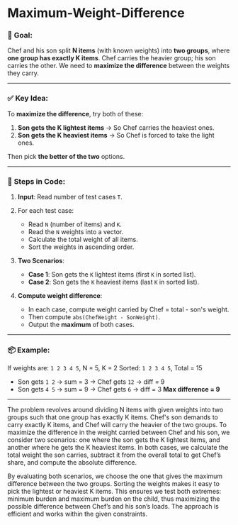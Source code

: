 ﻿# Maximum-Weight-Difference



### 🧠 **Goal**:

Chef and his son split **N items** (with known weights) into **two groups**, where **one group has exactly K items**.
Chef carries the heavier group; his son carries the other.
We need to **maximize the difference** between the weights they carry.

---

### ✅ **Key Idea**:

To **maximize the difference**, try both of these:

1. **Son gets the K lightest items** → So Chef carries the heaviest ones.
2. **Son gets the K heaviest items** → So Chef is forced to take the light ones.

Then pick **the better of the two** options.

---

### 🧮 **Steps in Code**:

1. **Input**: Read number of test cases `T`.

2. For each test case:

   * Read `N` (number of items) and `K`.
   * Read the `N` weights into a vector.
   * Calculate the total weight of all items.
   * Sort the weights in ascending order.

3. **Two Scenarios**:

   * **Case 1**: Son gets the `K` lightest items (first `K` in sorted list).
   * **Case 2**: Son gets the `K` heaviest items (last `K` in sorted list).

4. **Compute weight difference**:

   * In each case, compute weight carried by Chef = total - son's weight.
   * Then compute `abs(ChefWeight - SonWeight)`.
   * Output the **maximum** of both cases.

---

### 📦 Example:

If weights are: `1 2 3 4 5`, N = 5, K = 2
Sorted: `1 2 3 4 5`, Total = 15

* Son gets `1 2` → sum = 3 → Chef gets `12` → diff = 9
* Son gets `4 5` → sum = 9 → Chef gets `6` → diff = 3
  **Max difference = 9**

---


The problem revolves around dividing N items with given weights into two groups such that one group has exactly K items. Chef's son demands to carry exactly K items, and Chef will carry the heavier of the two groups. To maximize the difference in the weight carried between Chef and his son, we consider two scenarios: one where the son gets the K lightest items, and another where he gets the K heaviest items. In both cases, we calculate the total weight the son carries, subtract it from the overall total to get Chef’s share, and compute the absolute difference.

By evaluating both scenarios, we choose the one that gives the maximum difference between the two groups. Sorting the weights makes it easy to pick the lightest or heaviest K items. This ensures we test both extremes: minimum burden and maximum burden on the child, thus maximizing the possible difference between Chef’s and his son’s loads. The approach is efficient and works within the given constraints.

